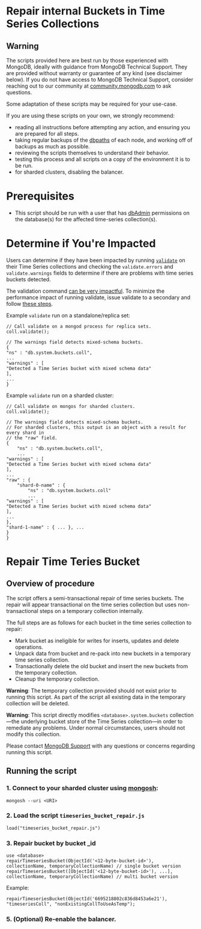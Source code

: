 # Repair internal Buckets in Time Series Collections

## Warning

The scripts provided here are best run by those experienced with MongoDB, ideally with guidance from MongoDB Technical Support. They are provided without warranty or guarantee of any kind (see disclaimer below). If you do not have access to MongoDB Technical Support, consider reaching out to our community at [community.mongodb.com](community.mongodb.com) to ask questions.

Some adaptation of these scripts may be required for your use-case.

If you are using these scripts on your own, we strongly recommend:

* reading all instructions before attempting any action, and ensuring you are prepared for all steps.
* taking regular backups of the [dbpaths](https://docs.mongodb.com/manual/core/backups/#back-up-by-copying-underlying-data-files) of each node, and working off of backups as much as possible.
* reviewing the scripts themselves to understand their behavior.
* testing this process and all scripts on a copy of the environment it is to be run.
* for sharded clusters, disabling the balancer.

# Prerequisites 
- This script should be run with a user that has [dbAdmin](https://www.mongodb.com/docs/manual/reference/built-in-roles/#mongodb-authrole-dbAdmin) permissions on the database(s) for the affected time-series collection(s).

# Determine if You're Impacted

Users can determine if they have been impacted by running [`validate`](https://www.mongodb.com/docs/v8.0/reference/command/validate/) on their Time Series collections and checking the `validate.errors` and `validate.warnings` fields to determine if there are problems with time series buckets detected.

The validation command [can be very impactful](https://www.mongodb.com/docs/v8.0/reference/method/db.collection.validate/#performance). To minimize the performance impact of running validate, issue validate to a secondary and follow [these steps](https://www.mongodb.com/docs/v8.0/reference/method/db.collection.validate/#performance:~:text=Validation%20has%20exclusive,the%20hidden%20node). 

Example `validate` run on a standalone/replica set:
```
// Call validate on a mongod process for replica sets. 
coll.validate();

// The warnings field detects mixed-schema buckets. 
{
"ns" : "db.system.buckets.coll",
...
"warnings" : [
"Detected a Time Series bucket with mixed schema data"
],
...
}
```

Example `validate` run on a sharded cluster:

```
// Call validate on mongos for sharded clusters.
coll.validate();

// The warnings field detects mixed-schema buckets.
// For sharded clusters, this output is an object with a result for every shard in 
// the "raw" field.
{
	"ns" : "db.system.buckets.coll",
	...
"warnings" : [
"Detected a Time Series bucket with mixed schema data"
],
...
"raw" : {
	"shard-0-name" : {
		"ns" : "db.system.buckets.coll"
		...
"warnings" : [
"Detected a Time Series bucket with mixed schema data"
],
...
},
"shard-1-name" : { ... }, ...
}
}
```

# Repair Time Teries Bucket

## Overview of procedure

The script offers a semi-transactional repair of time series buckets. The repair will appear transactional on the time series collection but uses non-transactional steps on a temporary collection internally.

The full steps are as follows for each bucket in the time series collection to repair:
- Mark bucket as ineligible for writes for inserts, updates and delete operations.
- Unpack data from bucket and re-pack into new buckets in a temporary time series collection.
- Transactionally delete the old bucket and insert the new buckets from the temporary collection.
- Cleanup the temporary collection.

**Warning**: The temporary collection provided should not exist prior to running this script. As part of the script all existing data in the temporary collection will be deleted. 

**Warning**: This script directly modifies `<database>.system.buckets` collection —the underlying bucket store of the Time Series collection—in order to remediate any problems. Under normal circumstances, users should not modify this collection. 

Please contact [MongoDB Support](https://support.mongodb.com/welcome) with any questions or concerns regarding running this script. 

## Running the script

### 1. Connect to your sharded cluster using [mongosh](https://www.mongodb.com/docs/mongodb-shell/):

```
mongosh --uri <URI>
```

### 2. Load the script `timeseries_bucket_repair.js`

```
load("timeseries_bucket_repair.js")
```

### 3. Repair bucket by bucket _id

```
use <database>
repairTimeseriesBucket(ObjectId('<12-byte-bucket-id>'), collectionName, temporaryCollectionName) // single bucket version
repairTimeseriesBucket([ObjectId('<12-byte-bucket-id>'), ...], collectionName, temporaryCollectionName) // multi bucket version
```

Example:

```
repairTimeseriesBucket(ObjectId('6695218802c836d8453a6e21'), "timeseriesColl", "nonExistingCollToUseAsTemp");
```

### 5. (Optional) Re-enable the balancer.
